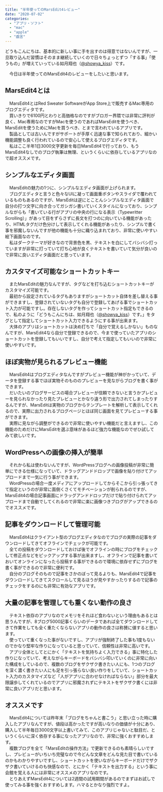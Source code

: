 ```yaml
---
title: "半年使ってのMarsEdit4レビュー"
date: "2020-07-02"
categories: 
  - "アプリ・ソフト"
  - "mac"
  - "apple"
  - "戯言"
---
```


どうもこんにちは、基本的に新しい事に手を出すのは得意ではないんですが、一旦取り込んだ習慣はそのまま継続していくので日々ちょっとずつ「する事」「使うもの」が増えていっている如月翔也（[@showya\_kiss](http://twitter.com/showya_kiss)）です。  
  
　今日は半年使ってのMarsEdit4のレビューをしたいと思います。  

## MarsEdit4とは

　MarsEdit4とはRed Sweater SoftwareがApp Store上で販売するMac専用のブログエディタです。  
　買いきりで6100円とわりと高価格なのですがブロガー界隈では非常に評判が良く、Mac専用なのですがMacを使うのであればMarsEditを使うべき、MarsEditを使うためにMacを買うべき、とまで言われているアプリです。  
　製品としては古いんですがサポートが手厚く迅速な事で知られており、細かい機能調整も良く行われているので安心して使えるブログエディタです。  
　私はここ半年1日3000文字更新を毎日MarsEdit4で行っており、もうMarsEdit4なしでのブログ執筆は無理、というくらいに依存しているアプリなので超オススメです。  

## シンプルなエディタ画面

　MarsEditの魅力の1つに、シンプルなエディタ画面が上げられます。  
　ブログエディタと言うと色々なUIに凝って画面重ボタンやスライダで覆われているものもあるのですが、MarsEditは逆にとことんシンプルなエディタ画面で自分の打つ文字に向き合ってガシガシ書いていくスタイルになっており、シンプルながらも「書いている行がアプリの中央の行になる表示（Typewritter Scrolling）」があって目をずらさずに長文を打つのに向いている機能があったり、HTMLタグだけ色分けして表示してくれる機能があったり、シンプルで書く事を邪魔しないんですが他の機能も十分に織り込まれており、非常に使いやすい絵下画面なのです。  
　私はダークテーマが好きなので背景色を黒、テキストを白にしてバシバシ打っていますが非常に打っていて打ち心地が良くテキストを書いていて気分が良いので非常に良いエディタ画面だと思っています。  

## カスタマイズ可能なショートカットキー

　またMarsEditの魅力なんですが、タグなどを打ち込むショートカットキーがカスタマイズ可能です。  
　最初から設定されているタグもありますがショートカット自体を差し替える事ができますし、登録されていないタグも自分で登録してあげる事でショートカット入力が可能ですし。存在しないタグを作ってショートカット指定もできるので、私のように「どうもこんにちは、如月翔也（[@showya\_kiss](http://twitter.com/showya_kiss)）です。」をタグとして指定してショートカット入力できるようにする事が出来ます。  
　大体のアプリはショートカットは決め打ちで「自分で覚えるしかない」ものなんですが、MarsEdit4なら自分で登録できるので、今まで使っていたアプリのショートカットを登録してもいいですし、自分で考えて指定してもいいので非常に使いやすいです。  

## ほぼ実物が見られるプレビュー機能

　MarsEdit4はブログエディタなんですがプレビュー機能が神がかっていて、データを登録する事でほぼ実物そのもののプレビューを見ながらブログを書く事ができます。  
　だいたいのブログサービスの場合プレビューが信頼できないと言うかプレビューを見られなかったり見たプレビューとかなり違う形で出力されてしまったりするんですが、MarsEditは実物のブログからテンプレートを解析して表示してくれるので、実際に出力されるブログページとほぼ同じ画面を見てプレビューする事ができます。  
　実際に見ながら調整ができるので非常に使いやすい機能だと言えますし、この機能のためだけにMarsEditを選ぶ意味があるほど強力な機能なのでぜひ試してみて欲しいです。  

## WordPressへの画像の挿入が簡単

　それから私は使わないんですが、WordPressブログへの画像投稿が非常に簡単にできる仕様になっていて、ドラッグアンドドロップで画像を貼り付けてアップロードまで一気に行う事ができます。  
　WordPressの場合一度メディアにアップロードしてからそこから引っ張ってきて指定というのが非常に面倒くさくてモチベーションが削られるのですが、MarsEdit4の場合記事画面にドラッグアンドドロップだけで貼り付けられてアップロードまで自動でしてくれるので非常に楽に画像つきブログがアップできるのでオススメです。  

## 記事をダウンロードして管理可能

　MarsEdit4はクライアント型のブログエディタなのでブログの実際の記事をダウンロードしてきてオフラインでチェックが可能です。  
　全ての投稿をダウンロードしておけば後でオフラインの時にブログをチェックして修正点などをピックアップする事が出来ますし、オフラインで記事を書いておいてオンラインになったら投稿する事ができるので環境に依存せずにブログを書く事ができるので非常に便利です。  
　自分のブログそのもので記事をさかのぼって見るよりも、MarsEdit4で記事をダウンロードしてきてスクロールして見るほうが見やすかったりするので記事のチェックをするのにも非常に有効なアプリです。  

## 大量の記事を管理しても重くない動作の良さ

　テキスト依存のアプリなのでメモリをそれほど食わないという理由もあるとは思うんですが、8ブログ5000記事くらいのデータであれば全てダウンロードしてきて作業をしても全く重たくならないアプリの動作の良さは称賛に値すると思います。  
　使っていて重くなった事がないですし、アプリが強制終了した事も1度もないのでかなり堅牢な作りになっていると思っていて、信頼性は非常に高いです。  
　アプリ全体としてとにかく「テキストを気持ちよく入力できる」事に特化した作りになっていて、考えながらキーボードをバシバシ叩いていくのに非常に向いた構成をしているので、複数のブログをザクザク書きたい人にも、1つのブログを深く濃く書きたい人にも足を引っ張らない良い作りをしていて、ショートカット入力のカスタマイズなど「人がアプリに合わせなければならない」部分を最大限譲歩してくれているのでアプリに邪魔されずにテキストをザクザク書くには非常に良いアプリだと思います。  

## オススメです

　MarsEdit4については昨年末「ブログをちゃんと書こう」と思い立った時に購入したアプリなんですが、値段は高かったですが高いなりの価値が十分にあり、購入して半年毎日3000文字以上書いてみて、このアプリじゃないと駄目だ、というくらいに深く依存する事になったアプリなので、非常に強くおすすめします。  
　複数ブログを全て「MarsEditの操作方法」で更新できるのも素晴らしいですし、プレビューがいちいち完璧なので今どんな文章をどんな見た目で書いているのかもわかりやすいですし、ショートカットを使いながらキーボードだけでザクザク書いていけるのも快感なので、とにかく「テキストを出力する」という事に会館を覚える人には非常にオススメのアプリなのです。  
　とりあえずMarsEdit4については2週間の試用期間があるのでまずはお試しで使ってみる事を強くおすすめします。ハマるとかなり強烈ですよ。
